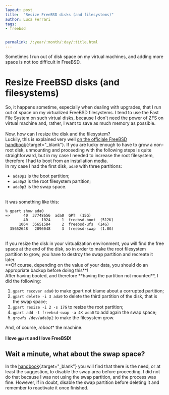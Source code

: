 ```yaml
---
layout: post
title:  "Resize FreeBSD disks (and filesystems)"
author: Luca Ferrari
tags:
- freebsd


permalink: /:year/:month/:day/:title.html
---
```

Sometimes I run out of disk space on my virtual machines, and adding more space is not too difficult in FreeBSD.

# Resize FreeBSD disks (and filesystems)

So, it happens sometime, especially when dealing with upgrades, that I run out of space on my virtualized FreeBSD filesystems. I tend to use the Fast File System on such virtual disks, because I don't need the power of ZFS on virtual machine and, rather, I want to save as much memory as possible.
<br/>
<br/>
Now, how can I resize the disk and the filesystem?
<br/>
Luckily, this is explained very well [on the officiale FreeBSD handbook](https://www.freebsd.org/doc/handbook/disks-growing.html){:target="_blank"}. If you are lucky enough to have to grow a non-root disk, unmounting and proceeding with the following steps is quite straighforward, but in my case I needed to increase the root filesystem, therefore I had to boot from an installation media.
<br/>
In my case I had the first disk, `ada0` with three partitions:
- `ada0p1` is the boot partition;
- `ada0p2` is the root filesystem partition;
- `ada0p3` is the swap space.

<br/>
It was something like this:

```shell
% gpart show ada0
=>      40  37748656  ada0  GPT  (15G)
        40      1024     1  freebsd-boot  (512K)
      1064  35651584     2  freebsd-ufs  (14G)
  35652648   2096048     3  freebsd-swap  (1.0G)
```

<br/>
If you resize the disk in your virtualization environment, you will find the free space at the end of the disk, so in order to make the root filesystem partition to grow, you have to destroy the swap partition and recreate it later.
<br/>
**Of course, depending on the value of your data, you should do an appropriate backup before doing this**!
<br/>
After having booted, and therefore **having the partition not mounted**, I did the following:

1. `gpart recover ada0` to make gpart not blame about a corrupted partition;
2. `gpart delete -i 3 ada0` to delete the third partition of the disk, that is the swap space;
3. `gpart resize -i 2 -s 17G` to resize the root partition;
4. `gpart add -t freebsd-swap -a 4K ada0` to add again the swap space;
5. `growfs /dev/ada0p2` to make the filesystem grow.

And, of course, *reboot** the machine.
<br/>
<br/>
**I love `gpart` and I love FreeBSD!**


## Wait a minute, what about the swap space?

In the [handbook](https://www.freebsd.org/doc/handbook/disks-growing.html){:target="_blank"} you will find that there is the need, or at least the suggestion, to disable the swap area before proceeding. I did not do that because I was not using the swap partition, and the process was fine. However, if in doubt, disable the swap partition before deleting it and remember to reactivate it once finished.
